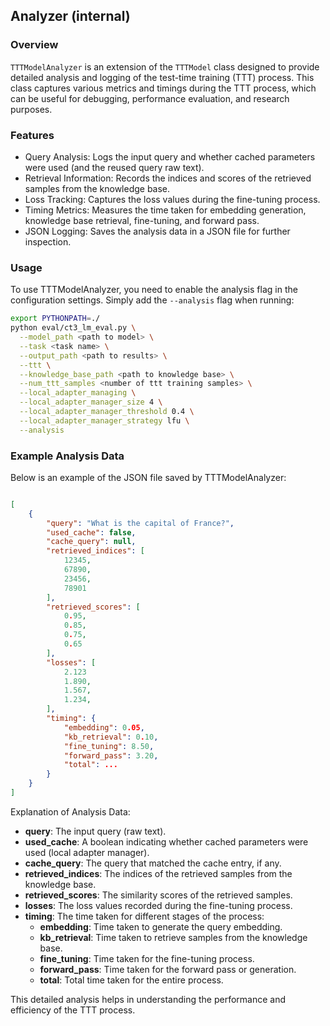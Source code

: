 ## Analyzer (internal)

### Overview

`TTTModelAnalyzer` is an extension of the `TTTModel` class designed to provide detailed analysis and logging of the test-time training (TTT) process. This class captures various metrics and timings during the TTT process, which can be useful for debugging, performance evaluation, and research purposes.

### Features

- Query Analysis: Logs the input query and whether cached parameters were used (and the reused query raw text).
- Retrieval Information: Records the indices and scores of the retrieved samples from the knowledge base.
- Loss Tracking: Captures the loss values during the fine-tuning process.
- Timing Metrics: Measures the time taken for embedding generation, knowledge base retrieval, fine-tuning, and forward pass.
- JSON Logging: Saves the analysis data in a JSON file for further inspection.

### Usage

To use TTTModelAnalyzer, you need to enable the analysis flag in the configuration settings. Simply add the `--analysis` flag when running:

```bash
export PYTHONPATH=./
python eval/ct3_lm_eval.py \
  --model_path <path to model> \
  --task <task name> \
  --output_path <path to results> \
  --ttt \
  --knowledge_base_path <path to knowledge base> \
  --num_ttt_samples <number of ttt training samples> \
  --local_adapter_managing \
  --local_adapter_manager_size 4 \
  --local_adapter_manager_threshold 0.4 \
  --local_adapter_manager_strategy lfu \
  --analysis
```

### Example Analysis Data

Below is an example of the JSON file saved by TTTModelAnalyzer:

```json

[
    {
        "query": "What is the capital of France?",
        "used_cache": false,
        "cache_query": null,
        "retrieved_indices": [
            12345,
            67890,
            23456,
            78901
        ],
        "retrieved_scores": [
            0.95,
            0.85,
            0.75,
            0.65
        ],
        "losses": [
            2.123
            1.890,
            1.567,
            1.234,
        ],
        "timing": {
            "embedding": 0.05,
            "kb_retrieval": 0.10,
            "fine_tuning": 8.50,
            "forward_pass": 3.20,
            "total": ...
        }
    }
]

```

Explanation of Analysis Data:

- **query**: The input query (raw text).
- **used_cache**: A boolean indicating whether cached parameters were used (local adapter manager).
- **cache_query**: The query that matched the cache entry, if any.
- **retrieved_indices**: The indices of the retrieved samples from the knowledge base.
- **retrieved_scores**: The similarity scores of the retrieved samples.
- **losses**: The loss values recorded during the fine-tuning process.
- **timing**: The time taken for different stages of the process:
    - **embedding**: Time taken to generate the query embedding.
    - **kb_retrieval**: Time taken to retrieve samples from the knowledge base.
    - **fine_tuning**: Time taken for the fine-tuning process.
    - **forward_pass**: Time taken for the forward pass or generation.
    - **total**: Total time taken for the entire process.

This detailed analysis helps in understanding the performance and efficiency of the TTT process.
